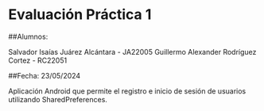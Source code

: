 # Evaluación Práctica 1

##Alumnos:

Salvador Isaías Juárez Alcántara - JA22005
Guillermo Alexander Rodríguez Cortez - RC22051

##Fecha:
23/05/2024


Aplicación Android que permite el registro e inicio de sesión de usuarios utilizando SharedPreferences.
